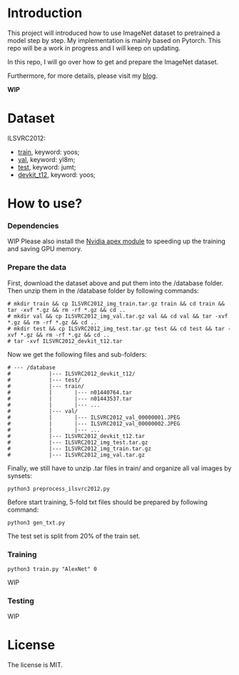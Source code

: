 # Introduction

This project will introduced how to use ImageNet dataset to pretrained a model step by step. My implementation is mainly based on Pytorch. This repo will be a work in progress and I will keep on updating.

In this repo, I will go over how to get and prepare the ImageNet dataset.

Furthermore, for more details, please visit my [blog](https://www.cnblogs.com/hmlovetech/).

**WIP**





# Dataset
ILSVRC2012:
- [train](https://pan.baidu.com/s/14F8d_0d2Ly4ZuGP-6ggxLQ), keyword: yoos;
- [val](https://pan.baidu.com/s/1df3SldpQ64Me6h8oRmONRg), keyword: yl8m;
- [test](https://pan.baidu.com/s/1RkW_cw6EDb2EjvvmZyHvxg), keyword: jumt;
- [devkit_t12](https://pan.baidu.com/s/1e_uWi086CI1BEPmRfUfARw), keyword: yoos;





# How to use?
### Dependencies
WIP
Please also install the [Nvidia apex module](https://github.com/NVIDIA/apex) to speeding up the training and saving GPU memory.
### Prepare the data
First, download the dataset above and put them into the /database folder. Then unzip them in the /database folder by following commands:
```
# mkdir train && cp ILSVRC2012_img_train.tar.gz train && cd train && tar -xvf *.gz && rm -rf *.gz && cd ..
# mkdir val && cp ILSVRC2012_img_val.tar.gz val && cd val && tar -xvf *.gz && rm -rf *.gz && cd ..
# mkdir test && cp ILSVRC2012_img_test.tar.gz test && cd test && tar -xvf *.gz && rm -rf *.gz && cd ..
# tar -xvf ILSVRC2012_devkit_t12.tar
```
Now we get the following files and sub-folders:
```
# --- /database
#            |--- ILSVRC2012_devkit_t12/
#            |--- test/
#            |--- train/
#            |       |--- n01440764.tar
#            |       |--- n01443537.tar
#            |       |--- ...
#            |--- val/
#            |       |--- ILSVRC2012_val_00000001.JPEG
#            |       |--- ILSVRC2012_val_00000002.JPEG
#            |       |--- ...
#            |--- ILSVRC2012_devkit_t12.tar
#            |--- ILSVRC2012_img_test.tar.gz
#            |--- ILSVRC2012_img_train.tar.gz
#            |--- ILSVRC2012_img_val.tar.gz
```
Finally, we still have to unzip .tar files in train/ and organize all val images by synsets:
```
python3 preprocess_ilsvrc2012.py
```
Before start training, 5-fold txt files should be prepared by following command:
```
python3 gen_txt.py
```
The test set is split from 20% of the train set.
### Training
```
python3 train.py "AlexNet" 0
```
WIP
### Testing
WIP





# License
The license is MIT.